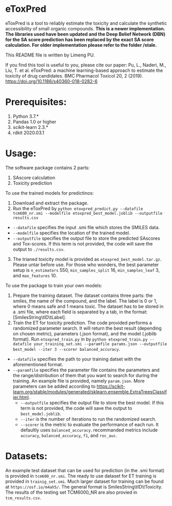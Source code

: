# eToxPred
eToxPred is a tool to reliably estimate the toxicity and calculate the synthetic accessibility of small organic compounds. **This is a newer implementation. The libraries used have been updated and the Deep Belief Network (DBN) for the SA score prediction has been replaced by the exact SA score calculation. For older implementation please refer to the folder /stale.**

This README file is written by Limeng PU. 

If you find this tool is useful to you, please cite our paper:
Pu, L., Naderi, M., Liu, T. et al. eToxPred: a machine learning-based approach to estimate the toxicity of drug candidates. BMC Pharmacol Toxicol 20, 2 (2019). https://doi.org/10.1186/s40360-018-0282-6

# Prerequisites:
1. Python 3.7.*
2. Pandas 1.0 or higher
3. scikit-learn 2.3.*
4. rdkit 2020.03.1

# Usage:

The software package contains 2 parts:
1. SAscore calculation
2. Toxicity prediction

To use the trained models for predictinos:
1. Download and extract the package.
2. Run the eToxPred by `python etoxpred_predict.py --datafile tcm600_nr.smi --modelfile etoxpred_best_model.joblib --outputfile results.csv`
  - `--datafile` specifies the input .smi file which stores the SMILES data.
  - `--modelfile` specifies the location of the trained model.
  - `--outputfile` specifies the output file to store the predicted SAscores and Tox-scores. If this term is not provided, the code will save the output to `./results.csv`.
3. The trianed toxicity model is provided as `etoxpred_best_model.tar.gz`. Please untar before use. For those who wonders, the best parameter setup is `n_estimators` 550, `min_samples_split` 16, `min_samples_leaf` 3, and `max_features` 10.

To use the package to train your own models:
1. Prepare the training dataset. The dataset contains three parts: the smiles, the name of the compound, and the label. The label is 0 or 1, where 0 means safe and 1 means toxic. The dataset has to be stored in a .smi file, where each field is separated by a tab, in the format:
 [SmilesString\tID\tLabel].
2. Train the ET for toxicity prediction. The code provided performs a randomized parameter search. It will return the best result (depending on chosen metric), parameters (.json format), and the model (.joblib format). Run `etoxpred_train.py` in by `python etoxpred_train.py --datafile your_training_set.smi --paramfile params.json --outputfile best_model --iter 3 --scorer balanced_accuracy`.
  - `--datafile` specifies the path to your training datset with the aforementioned format.
  - `--paramfile` specifies the parameter file contains the parameters and the range/distribution of them that you want to search for during the training. An example file is provided, namely `param.json`. More parameters can be added according to https://scikit-learn.org/stable/modules/generated/sklearn.ensemble.ExtraTreesClassifier.html.
    - `--outputfile` specifies the output file to store the best model. If this term is not provided, the code will save the output to `best_model.joblib`.
    - `--iter` is the number of iterations to run the randomized search.
    - `--scorer` is the metric to evaluate the performance of each run. It defaultly uses `balanced_accuracy`. recommanded metrics include `accuracy`, `balanced_accuracy`, `f1`, and `roc_auc`.

# Datasets:

An example test dataset that can be used for prediction (in the .smi format) is provided in `tcm600_nr.smi`. The ready to use dataset for ET training is provided in `trainig_set.smi`. Much larger dataset for training can be found at `https://osf.io/m4ah5/`. The general format is SmilesString\tID\tToxicity. The results of the testing set TCM6000_NR are also provied in `tcm_results.csv`.
